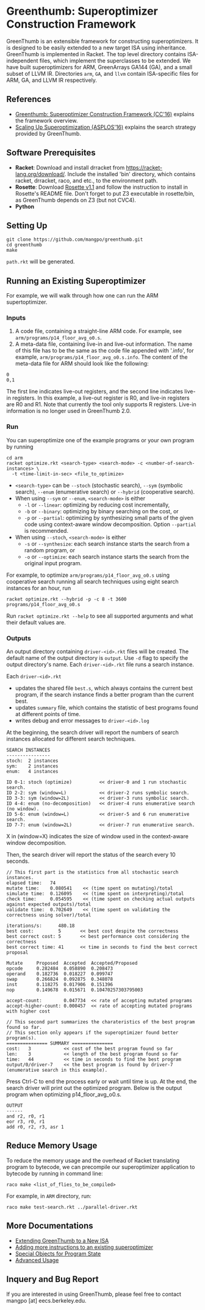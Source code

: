 # Greenthumb: Superoptimizer Construction Framework

GreenThumb is an extensible framework for constructing superoptimizers. It is designed to be easily extended to a new target ISA using inheritance. GreenThumb is implemented in Racket.
The top level directory contains ISA-independent files, which implement the superclasses to be extended. We have built superoptimizers for ARM, GreenArrays GA144 (GA), and a small subset of LLVM IR. Directories `arm`, `GA`, and `llvm` contain ISA-specific files for ARM, GA, and LLVM IR respectively.

## References

- [Greenthumb: Superoptimizer Construction Framework (CC'16)](http://www.eecs.berkeley.edu/~mangpo/www/papers/greenthumb_cc2016.pdf) explains the framework overview.
- [Scaling Up Superoptimization (ASPLOS'16)](http://www.eecs.berkeley.edu/~mangpo/www/papers/lens-asplos16.pdf) explains the search strategy provided by GreenThumb.

## Software Prerequisites
- **Racket**: Download and install drracket from https://racket-lang.org/download/. Include the installed 'bin' directory, which contains racket, drracket, raco, and etc., to the environment path.
- **Rosette**: Download [Rosette v1.1](https://github.com/emina/rosette/releases/tag/v1.1) and follow the instruction to install in Rosette's README file. Don't forget to put Z3 executable in rosette/bin, as GreenThumb depends on Z3 (but not CVC4).
- **Python**

<a name="setup"></a>
## Setting Up
```
git clone https://github.com/mangpo/greenthumb.git
cd greenthumb
make
```

`path.rkt` will be generated.

<a name="running"></a>
## Running an Existing Superoptimizer
For example, we will walk through how one can run the ARM supertoptimizer.

### Inputs
1. A code file, containing a straight-line ARM code. For example, see `arm/programs/p14_floor_avg_o0.s`.
2. A meta-data file, containing live-in and live-out information. The name of this file has to be the same as the code file appended with '.info', for example, `arm/programs/p14_floor_avg_o0.s.info`. The content of the meta-data file for ARM should look like the following:
```
0
0,1
```
The first line indicates live-out registers, and the second line indicates live-in registers. In this example, a live-out register is R0, and live-in registers are R0 and R1. Note that currently the tool only supports R registers. Live-in information is no longer used in GreenThumb 2.0.

### Run

You can superoptimize one of the example programs or your own program by running
```
cd arm
racket optimize.rkt <search-type> <search-mode> -c <number-of-search-instances> \
  -t <time-limit-in-sec> <file_to_optimize>
```

- `<search-type>` can be `--stoch` (stochastic search), `--sym` (symbolic search), `--enum` (enumerative search) or `--hybrid` (cooperative search).
- When using `--sym` or `--enum`, `<search-mode>` is either 
  - `-l` or `--linear`: optimizing by reducing cost incrementally,
  - `-b` or `--binary`: optimizing by binary searching on the cost, or
  - `-p` or `--partial`: optimizing by synthesizing small parts of the given code using context-aware window decomposition. Option `--partial` is recommended.
- When using `--stoch`, `<search-mode>` is either 
  - `-s` or `--synthesize`: each search instance starts the search from a random program, or
  - `-o` or `--optimize`: each search instance starts the search from the original input program.

For example, to optimize `arm/programs/p14_floor_avg_o0.s` using cooperative search running all search techniques using eight search instances for an hour, run

```
racket optimize.rkt --hybrid -p -c 8 -t 3600 programs/p14_floor_avg_o0.s
```

Run `racket optimize.rkt --help` to see all supported arguments and what their default values are.

### Outputs
An output directory containing `driver-<id>.rkt` files will be created. The default name of the output directory is `output`. Use `-d` flag to specify the output directory's name. Each `driver-<id>.rkt` file runs a search instance. 

Each `driver-<id>.rkt`
- updates the shared file `best.s`, which always contains the current best program, if the search instance finds a better program than the current best.
- updates `summary` file, which contains the statistic of best programs found at different points of time.
- writes debug and error messages to `driver-<id>.log` 

At the beginning, the search driver will report the numbers of search instances allocated for different search techniques.

```
SEARCH INSTANCES
----------------
stoch:	2 instances
sym:	2 instances
enum:	4 instances

ID 0-1: stoch (optimize)          << driver-0 and 1 run stochastic search.
ID 2-2: sym (window=L)            << driver-2 runs symbolic search.
ID 3-3: sym (window=2L)           << driver-3 runs symbolic search.
ID 4-4: enum (no-decomposition)   << driver-4 runs enumerative search (no window).
ID 5-6: enum (window=L)           << driver-5 and 6 run enumerative search.
ID 7-7: enum (window=2L)          << driver-7 run enumerative search.
```

X in (window=X) indicates the size of window used in the context-aware window decomposition.

Then, the search driver will report the status of the search every 10 seconds.
```
// This first part is the statistics from all stochastic search instances.
elapsed time:   74
mutate time:    0.080541	<< (time spent on mutating)/total
simulate time:  0.126095	<< (time spent on interpreting)/total
check time:     0.054595	<< (time spent on checking actual outputs against expected outputs)/total
validate time:  0.702649	<< (time spent on validating the correctness using solver)/total

iterations/s:      480.18
best cost:         5       << best cost despite the correctness
best correct cost: 5       << best performance cost considering the correctness
best correct time: 41      << time in seconds to find the best correct proposal

Mutate     Proposed  Accepted  Accepted/Proposed
opcode	   0.282484  0.058890  0.208473
operand	   0.182736  0.018227  0.099747
swap	   0.266824  0.092875  0.348078
inst	   0.118275  0.017906  0.151396
nop	       0.149678  0.015671  0.10470257303795003

accept-count:        0.047734  << rate of accepting mutated programs
accept-higher-count: 0.000457  << rate of accepting mutated programs with higher cost

// This second part summarizes the charateristics of the best program found so far.
// This section only appears if the superoptimizer found better program(s).
=============== SUMMARY ===============
cost:	3            << cost of the best program found so far
len:	3            << length of the best program found so far
time:	44           << time in seconds to find the best program
output/0/driver-7    << the best program is found by driver-7 (enumerative search in this example).
```

Press Ctrl-C to end the process early or wait until time is up. At the end, the search driver will print out the optimized program. Below is the output program when optimizing p14_floor_avg_o0.s.

```
OUTPUT
------
and r2, r0, r1
eor r3, r0, r1
add r0, r2, r3, asr 1
```

## Reduce Memory Usage
To reduce the memory usage and the overhead of Racket translating program to bytecode, we can precompile our superoptimizer application to bytecode by running in command line:
```
raco make <list_of_flies_to_be_compiled>
```

For example, in `ARM` directory, run:
```
raco make test-search.rkt ../parallel-driver.rkt
```

## More Documentations
- [Extending GreenThumb to a New ISA](documentation/new-isa.md)
- [Adding more instructions to an existing superoptimizer](documentation/add-more-instructions.md)
- [Special Objects for Program State](documentation/special-objects.md)
- [Advanced Usage](documentation/advanced-usage.md)


## Inquery and Bug Report
If you are interested in using GreenThumb, please feel free to contact mangpo [at] eecs.berkeley.edu.

